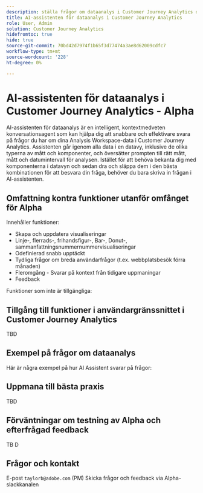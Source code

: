 ```yaml
---
description: ställa frågor om dataanalys i Customer Journey Analytics dokumentation
title: AI-assistenten för dataanalys i Customer Journey Analytics
role: User, Admin
solution: Customer Journey Analytics
hidefromtoc: true
hide: true
source-git-commit: 70bd42d7974f1b65f3d77474a3ae8d62009cdfc7
workflow-type: tm+mt
source-wordcount: '228'
ht-degree: 0%

---
```



# AI-assistenten för dataanalys i Customer Journey Analytics - Alpha

AI-assistenten för dataanalys är en intelligent, kontextmedveten konversationsagent som kan hjälpa dig att snabbare och effektivare svara på frågor du har om dina Analysis Workspace-data i Customer Journey Analytics. Assistenten går igenom alla data i en datavy, inklusive de olika typerna av mått och komponenter, och översätter prompten till rätt mått, mått och datumintervall för analysen. Istället för att behöva bekanta dig med komponenterna i datavyn och sedan dra och släppa dem i den bästa kombinationen för att besvara din fråga, behöver du bara skriva in frågan i AI-assistenten.

## Omfattning kontra funktioner utanför omfånget för Alpha

Innehåller funktioner:

- Skapa och uppdatera visualiseringar
- Linje-, flerrads-, frihandsfigur-, Bar-, Donut-, sammanfattningsnummernummervisualiseringar
- Odefinierad snabb upptäckt
- Tydliga frågor om breda användarfrågor (t.ex. webbplatsbesök förra månaden)
- Fleromgång - Svarar på kontext från tidigare uppmaningar
- Feedback

Funktioner som inte är tillgängliga:



## Tillgång till funktioner i användargränssnittet i Customer Journey Analytics

TBD

## Exempel på frågor om dataanalys

Här är några exempel på hur AI Assistent svarar på frågor:

## Uppmana till bästa praxis

TBD

## Förväntningar om testning av Alpha och efterfrågad feedback

TB D

## Frågor och kontakt

E-post `taylorb@adobe.com` (PM)
Skicka frågor och feedback via Alpha-slackkanalen




